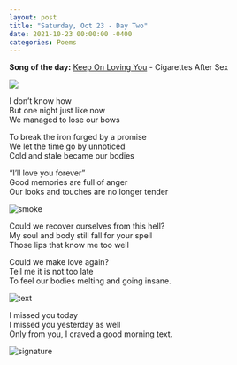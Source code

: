 ```yaml
---
layout: post
title: "Saturday, Oct 23 - Day Two"
date: 2021-10-23 00:00:00 -0400
categories: Poems
---
```

**Song of the day:** [Keep On Loving You](https://www.youtube.com/watch?v=PDJPpG8e4n4) - Cigarettes After Sex <br>

![](https://media4.giphy.com/media/UC8DbMqXvkpd6/giphy.gif)<br>

I don’t know how <br>
But one night just like now <br>
We managed to lose our bows <br>

To break the iron forged by a promise <br>
We let the time go by unnoticed <br>
Cold and stale became our bodies <br>

“I’ll love you forever” <br>
Good memories are full of anger <br>
Our looks and touches are no longer tender <br>

![smoke](https://i.pinimg.com/originals/34/4e/b8/344eb8280198a1afe1fc5593c2cce569.gif)<br>

Could we recover ourselves from this hell? <br>
My soul and body still fall for your spell <br>
Those lips that know me too well <br>

Could we make love again? <br>
Tell me it is not too late <br>
To feel our bodies melting and going insane. <br>

![text](https://data.whicdn.com/images/324939146/original.gif)<br>

I missed you today <br>
I missed you yesterday as well <br>
Only from you, I craved a good morning text. <br>

![signature](https://robertalberto.com/ttdlmr.png)
